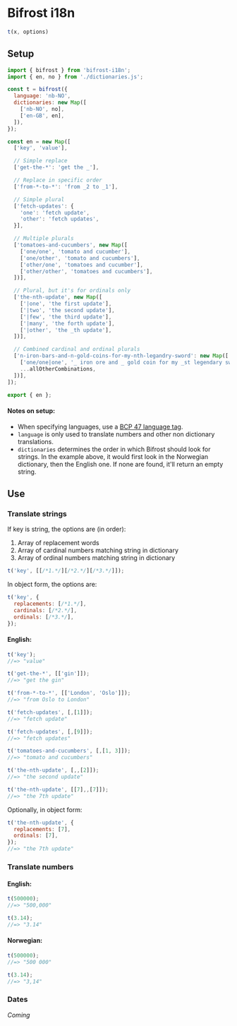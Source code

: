 # Bifrost i18n

```javascript
t(x, options)
```

## Setup

```javascript
import { bifrost } from 'bifrost-i18n';
import { en, no } from './dictionaries.js';

const t = bifrost({
  language: 'nb-NO',
  dictionaries: new Map([
    ['nb-NO', no],
    ['en-GB', en],
  ]),
});
```

```javascript
const en = new Map([
  ['key', 'value'],

  // Simple replace
  ['get-the-*': 'get the _'],

  // Replace in specific order
  ['from-*-to-*': 'from _2 to _1'],

  // Simple plural
  ['fetch-updates': {
    'one': 'fetch update',
    'other': 'fetch updates',
  }],

  // Multiple plurals
  ['tomatoes-and-cucumbers', new Map([
    ['one/one', 'tomato and cucumber'],
    ['one/other', 'tomato and cucumbers'],
    ['other/one', 'tomatoes and cucumber'],
    ['other/other', 'tomatoes and cucumbers'],
  ])],

  // Plural, but it's for ordinals only
  ['the-nth-update', new Map([
    ['|one', 'the first update'],
    ['|two', 'the second update'],
    ['|few', 'the third update'],
    ['|many', 'the forth update'],
    ['|other', 'the _th update'],
  ])],

  // Combined cardinal and ordinal plurals
  ['n-iron-bars-and-n-gold-coins-for-my-nth-legandry-sword': new Map([
    ['one/one|one', '_ iron ore and _ gold coin for my _st legendary sword'],
    ...allOtherCombinations,
  ])],
]);

export { en };
```

#### Notes on setup:

- When specifying languages, use a [BCP 47 language tag](https://www.w3.org/International/articles/language-tags/).
- `language` is only used to translate numbers and other non dictionary translations. 
- `dictionaries` determines the order in which Bifrost should look for strings. In the example above, it would first look in the Norwegian dictionary, then the English one. If none are found, it'll return an empty string.

## Use

### Translate strings

If key is string, the options are (in order):

1. Array of replacement words
2. Array of cardinal numbers matching string in dictionary
3. Array of ordinal numbers matching string in dictionary

```javascript
t('key', [[/*1.*/][/*2.*/][/*3.*/]]);
```

In object form, the options are:

```javascript
t('key', {
  replacements: [/*1.*/],
  cardinals: [/*2.*/],
  ordinals: [/*3.*/],
});
```


#### English:

```javascript
t('key');
//=> "value"
```

```javascript
t('get-the-*', [['gin']]);
//=> "get the gin"
```

```javascript
t('from-*-to-*', [['London', 'Oslo']]);
//=> "from Oslo to London"
```

```javascript
t('fetch-updates', [,[1]]);
//=> "fetch update"
```

```javascript
t('fetch-updates', [,[9]]);
//=> "fetch updates"
```

```javascript
t('tomatoes-and-cucumbers', [,[1, 3]]);
//=> "tomato and cucumbers"
```

```javascript
t('the-nth-update', [,,[2]]);
//=> "the second update"
```

```javascript
t('the-nth-update', [[7],,[7]]);
//=> "the 7th update"
```

Optionally, in object form:

```javascript
t('the-nth-update', {
  replacements: [7],
  ordinals: [7],
});
//=> "the 7th update"
```

### Translate numbers

#### English:
```javascript
t(500000);
//=> "500,000"
```

```javascript
t(3.14);
//=> "3.14"
```

#### Norwegian:
```javascript
t(500000);
//=> "500 000"
```

```javascript
t(3.14);
//=> "3,14"
```

### Dates

_Coming_
